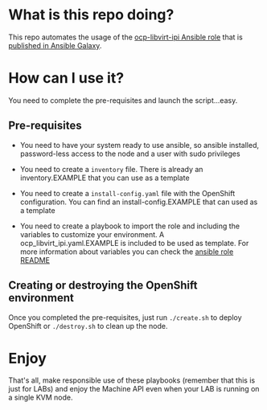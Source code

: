 # What is this repo doing?

This repo automates the usage of the [ocp-libvirt-ipi Ansible role](https://github.com/luisarizmendi/ocp-libvirt-ipi-role) that is [published in Ansible Galaxy](https://galaxy.ansible.com/luisarizmendi/ocp_libvirt_ipi_role).


# How can I use it?

You need to complete the pre-requisites and launch the script...easy.

## Pre-requisites

* You need to have your system ready to use ansible, so ansible installed, password-less access to the node and a user with sudo privileges

* You need to create a `inventory` file. There is already an inventory.EXAMPLE that you can use as a template

* You need to create a `install-config.yaml` file with the OpenShift configuration. You can find an install-config.EXAMPLE that can used as a template

* You need to create a playbook to import the role and including the variables to customize your environment. A ocp_libvirt_ipi.yaml.EXAMPLE is included to be used as template. For more information about variables you can check the [ansible role README](https://github.com/luisarizmendi/ocp-libvirt-ipi-role)


## Creating or destroying the OpenShift environment

Once you completed the pre-requisites, just run `./create.sh` to deploy OpenShift or `./destroy.sh` to clean up the node.


# Enjoy

That's all, make responsible use of these playbooks (remember that this is just for LABs) and enjoy the Machine API even when your LAB is running on a single KVM node.